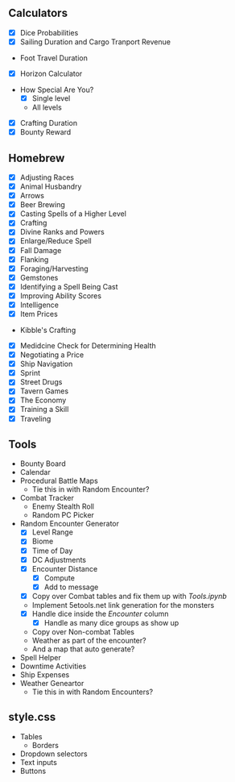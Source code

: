 ## Calculators
* [x] Dice Probabilities
* [x] Sailing Duration and Cargo Tranport Revenue
* Foot Travel Duration
* [x] Horizon Calculator
* How Special Are You?
    * [x] Single level
    * All levels
* [x] Crafting Duration
* [x] Bounty Reward

## Homebrew
* [x] Adjusting Races
* [x] Animal Husbandry
* [x] Arrows
* [x] Beer Brewing
* [x] Casting Spells of a Higher Level
* [x] Crafting
* [x] Divine Ranks and Powers
* [x] Enlarge/Reduce Spell
* [x] Fall Damage
* [x] Flanking
* [x] Foraging/Harvesting
* [x] Gemstones
* [x] Identifying a Spell Being Cast
* [x] Improving Ability Scores
* [x] Intelligence
* [x] Item Prices
* Kibble's Crafting
* [x] Medidcine Check for Determining Health
* [x] Negotiating a Price
* [x] Ship Navigation
* [x] Sprint
* [x] Street Drugs
* [x] Tavern Games
* [x] The Economy
* [x] Training a Skill
* [x] Traveling

## Tools
* Bounty Board
* Calendar
* Procedural Battle Maps
    * Tie this in with Random Encounter?
* Combat Tracker
    * Enemy Stealth Roll
    * Random PC Picker
* Random Encounter Generator
    * [x] Level Range
    * [x] Biome
    * [x] Time of Day
    * [x] DC Adjustments
    * [x] Encounter Distance
        * [x] Compute
        * [x] Add to message
    * [x] Copy over Combat tables and fix them up with *Tools.ipynb*
    * Implement 5etools.net link generation for the monsters 
    * [x] Handle dice inside the *Encounter* column
        * [x] Handle as many dice groups as show up
    * Copy over Non-combat Tables
    * Weather as part of the encounter?
    * And a map that auto generate?
* Spell Helper
* Downtime Activities
* Ship Expenses
* Weather Geneartor
    * Tie this in with Random Encounters?

## style.css
* Tables
    * Borders
* Dropdown selectors
* Text inputs
* Buttons
